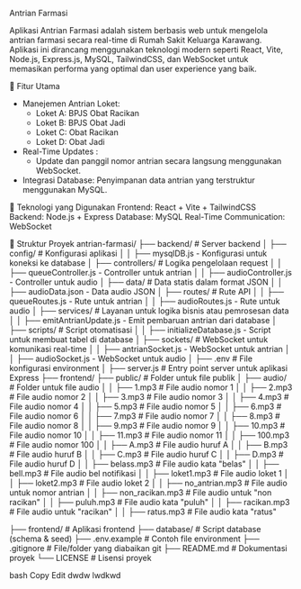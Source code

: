 Antrian Farmasi

Aplikasi Antrian Farmasi adalah sistem berbasis web untuk mengelola antrian farmasi secara real-time di Rumah Sakit Keluarga Karawang. Aplikasi ini dirancang menggunakan teknologi modern seperti React, Vite, Node.js, Express.js, MySQL, TailwindCSS, dan WebSocket untuk memasikan performa yang optimal dan user experience yang baik.

🎯 Fitur Utama
- Manejemen Antrian Loket:
    - Loket A: BPJS Obat Racikan
    - Loket B: BPJS Obat Jadi
    - Loket C: Obat Racikan
    - Loket D: Obat Jadi
- Real-Time Updates :
  - Update dan panggil nomor antrian secara langsung menggunakan WebSocket.
- Integrasi Database: Penyimpanan data antrian yang terstruktur menggunakan MySQL.

🚀 Teknologi yang Digunakan
Frontend: React + Vite + TailwindCSS
Backend: Node.js + Express
Database: MySQL
Real-Time Communication: WebSocket

📂 Struktur Proyek
antrian-farmasi/
├── backend/                              # Server backend
│   ├── config/                             # Konfigurasi aplikasi
│   │   ├── mysqlDB.js                        - Konfigurasi untuk koneksi ke database
│   ├── controllers/                        # Logika pengelolaan request
│   │   ├── queueController.js                - Controller untuk antrian
│   │   ├── audioController.js                - Controller untuk audio
│   ├── data/                               # Data statis dalam format JSON
│   │   ├── audioData.json                    - Data audio JSON
│   ├── routes/                             # Rute API
│   │   ├── queueRoutes.js                    - Rute untuk antrian
│   │   ├── audioRoutes.js                    - Rute untuk audio
│   ├── services/                           # Layanan untuk logika bisnis atau pemrosesan data
│   │   ├── emitAntrianUpdate.js              - Emit pembaruan antrian dari database
│   ├── scripts/                            # Script otomatisasi
│   │   ├── initializeDatabase.js             - Script untuk membuat tabel di database
│   ├── sockets/                            # WebSocket untuk komunikasi real-time
│   │   ├── antrianSocket.js                  - WebSocket untuk antrian
│   │   ├── audioSocket.js                    - WebSocket untuk audio
│   ├── .env                                # File konfigurasi environment
│   ├── server.js                           # Entry point server untuk aplikasi Express
├── frontend/
├── public/                     # Folder untuk file publik
│   ├── audio/                  # Folder untuk file audio
│   │   ├── 1.mp3               # File audio nomor 1
│   │   ├── 2.mp3               # File audio nomor 2
│   │   ├── 3.mp3               # File audio nomor 3
│   │   ├── 4.mp3               # File audio nomor 4
│   │   ├── 5.mp3               # File audio nomor 5
│   │   ├── 6.mp3               # File audio nomor 6
│   │   ├── 7.mp3               # File audio nomor 7
│   │   ├── 8.mp3               # File audio nomor 8
│   │   ├── 9.mp3               # File audio nomor 9
│   │   ├── 10.mp3              # File audio nomor 10
│   │   ├── 11.mp3              # File audio nomor 11
│   │   ├── 100.mp3             # File audio nomor 100
│   │   ├── A.mp3               # File audio huruf A
│   │   ├── B.mp3               # File audio huruf B
│   │   ├── C.mp3               # File audio huruf C
│   │   ├── D.mp3               # File audio huruf D
│   │   ├── belass.mp3          # File audio kata "belas"
│   │   ├── bell.mp3            # File audio bel notifikasi
│   │   ├── loket1.mp3          # File audio loket 1
│   │   ├── loket2.mp3          # File audio loket 2
│   │   ├── no_antrian.mp3      # File audio untuk nomor antrian
│   │   ├── non_racikan.mp3     # File audio untuk "non racikan"
│   │   ├── puluh.mp3           # File audio kata "puluh"
│   │   ├── racikan.mp3         # File audio untuk "racikan"
│   │   ├── ratus.mp3           # File audio kata "ratus"




  

├── frontend/               # Aplikasi frontend
├── database/               # Script database (schema & seed)
├── .env.example            # Contoh file environment
├── .gitignore              # File/folder yang diabaikan git
├── README.md               # Dokumentasi proyek
└── LICENSE                 # Lisensi proyek


bash
Copy
Edit
dwdw
lwdkwd
